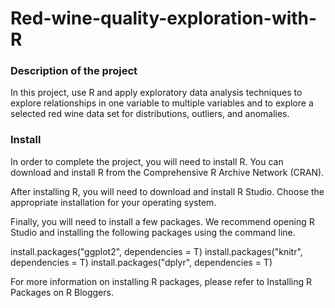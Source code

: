 # Red-wine-quality-exploration-with-R
### Description of the project
In this project, use R and apply exploratory data analysis techniques to explore relationships in one variable to multiple variables and to explore a selected red wine data set for distributions, outliers, and anomalies.
### Install
In order to complete the project, you will need to install R. You can download and install R from the Comprehensive R Archive Network (CRAN).

After installing R, you will need to download and install R Studio. Choose the appropriate installation for your operating system.

Finally, you will need to install a few packages. We recommend opening R Studio and installing the following packages using the command line.


install.packages("ggplot2", dependencies = T) 
install.packages("knitr", dependencies = T)
install.packages("dplyr", dependencies = T)

For more information on installing R packages, please refer to Installing R Packages on R Bloggers.
